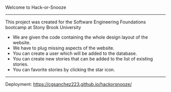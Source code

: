 Welcome to Hack-or-Snooze
__________________________
This project was created for the Software Engineering Foundations bootcamp at Stony Brook University
- We are given the code containing the whole design layout of the website.
- We have to plug missing aspects of the website.
- You can create a user which will be added to the database.
- You can create new stories that can be added to the list of existing stories.
- You can favorite stories by clicking the star icon.

___________________________
Deployment: https://cgsanchez223.github.io/hackorsnooze/